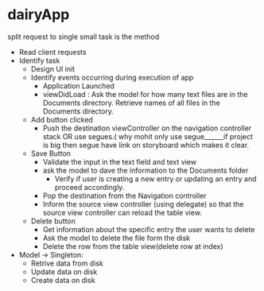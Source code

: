 # dairyApp
split request to single small task is the method
- Read client requests
- Identify task
	- Design UI init
	- Identify events occurring during execution of app
		- Application Launched
		- viewDidLoad : Ask the model for how many text files are in the Documents directory. Retrieve names of all files in the Documents directory.
	- Add button clicked
		- Push the destination viewController on the navigation controller stack OR use segues.( why mohit only use segue______if project is big then segue have link on storyboard which makes it clear.
	- Save Button
		- Validate the input in the text field and text view
		- ask the model to dave the information to the Documents folder
			- Verify if user is creating a new entry or updating an entry and proceed accordingly.
		- Pop the destination from the Navigation controller
		- Inform the source view controller (using delegate) so that the source view controller can reload the table view.
	- Delete button
		- Get information about the specific entry the user wants to delete
		- Ask the  model to delete the file form the disk
		- Delete the row from the table view(delete row at index)
- Model -> Singleton:
	- Retrive data from disk
	- Update data on disk
	- Create data on disk
